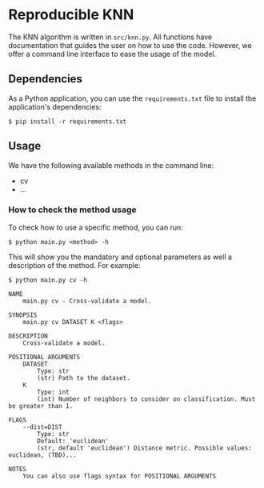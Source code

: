 # Reproducible KNN
The KNN algorithm is written in `src/knn.py`.
All functions have documentation that guides the user on how 
to use the code. However, we offer a command line interface to
ease the usage of the model.

## Dependencies
As a Python application, you can use the `requirements.txt`
file to install the application's dependencies:
```{shell}
$ pip install -r requirements.txt
```

## Usage
We have the following available methods in the command line:
- cv
- ...

### How to check the method usage
To check how to use a specific method, you can run:
```{shell}
$ python main.py <method> -h
```
This will show you the mandatory and optional parameters
as well a description of the method. For example:
```{shell}
$ python main.py cv -h
```
```
NAME
    main.py cv - Cross-validate a model.

SYNOPSIS
    main.py cv DATASET K <flags>

DESCRIPTION
    Cross-validate a model.

POSITIONAL ARGUMENTS
    DATASET
        Type: str
        (str) Path to the dataset.
    K
        Type: int
        (int) Number of neighbors to consider on classification. Must be greater than 1.

FLAGS
    --dist=DIST
        Type: str
        Default: 'euclidean'
        (str, default 'euclidean') Distance metric. Possible values: euclidean, (TBD)...

NOTES
    You can also use flags syntax for POSITIONAL ARGUMENTS
```
